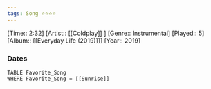 ```yaml
---
tags: Song ⭐⭐⭐⭐ 
---
```

[Time:: 2:32]
[Artist:: [[Coldplay]] ]
[Genre:: Instrumental]
[Played:: 5]
[Album:: [[Everyday Life (2019)]]]
[Year:: 2019]
### Dates
````dataview
TABLE Favorite_Song
WHERE Favorite_Song = [[Sunrise]]
````
